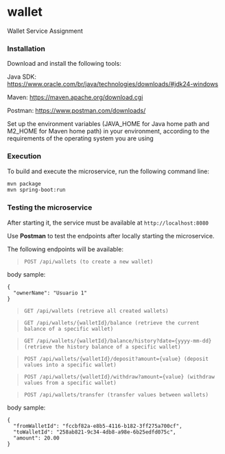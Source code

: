 # wallet
Wallet Service Assignment

### Installation

Download and install the following tools:

Java SDK: https://www.oracle.com/br/java/technologies/downloads/#jdk24-windows

Maven: https://maven.apache.org/download.cgi

Postman: https://www.postman.com/downloads/

Set up the environment variables (JAVA_HOME for Java home path and M2_HOME for Maven home path) in your environment, according to the requirements of the operating system you are using

### Execution

To build and execute the microservice, run the following command line:

```bash
mvn package
mvn spring-boot:run
```

### Testing the microservice

After starting it, the service must be available at `http://localhost:8080`

Use **Postman** to test the endpoints after locally starting the microservice.

The following endpoints will be available:

> `POST /api/wallets (to create a new wallet)`

body sample:

```jason
{
  "ownerName": "Usuario 1"
}
```

> `GET /api/wallets (retrieve all created wallets)`

> `GET /api/wallets/{walletId}/balance (retrieve the current balance of a specific wallet)`

> `GET /api/wallets/{walletId}/balance/history?date={yyyy-mm-dd} (retrieve the history balance of a specific wallet)`

> `POST /api/wallets/{walletId}/deposit?amount={value} (deposit values into a specific wallet)`

> `POST /api/wallets/{walletId}/withdraw?amount={value} (withdraw values from a specific wallet)`

> `POST /api/wallets/transfer (transfer values between wallets) `

body sample:

```jason
{
  "fromWalletId": "fccbf82a-e8b5-4116-b182-3ff275a700cf",
  "toWalletId": "258ab821-9c34-4db8-a98e-6b25edfd075c",
  "amount": 20.00
}
```




